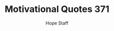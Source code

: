 ---
image: /assets/img/mq/mq_371_brown.png
title: Motivational Quotes 371
categories:
  - Motivational Quotes
author: Hope Staff
notes: Motivational Quotes 371
embed: >-
  EMBED_GOES_HERE
transcript: >-
  SOME LINES OF TEXT START HERE
---